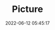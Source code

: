 ---
weight: 1
images:
- /images/edited/11.jpeg
title: Picture
date: 2022-06-12 05:45:17
tags: [luminarneo,work,ILCE7M3,48.0]
---